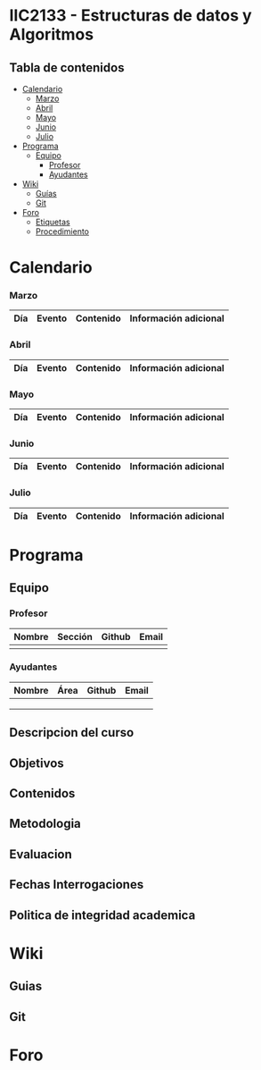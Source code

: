 # IIC2133 - Estructuras de datos y Algoritmos

## Tabla de contenidos
* [Calendario](#calendario)
    * [Marzo](#marzo)
    * [Abril](#abril)
    * [Mayo](#mayo)
    * [Junio](#junio)
    * [Julio](#julio)
* [Programa](#programa)
    * [Equipo](#equipo)
        * [Profesor](#profesor)
        * [Ayudantes](#ayudantes)
* [Wiki](#wiki)
  * [Guías](#guias)
  * [Git](#git)
* [Foro](#foro)
    * [Etiquetas](#etiquetas)
    * [Procedimiento](#procedimiento)


# Calendario

### Marzo
| Día       | Evento    | Contenido                  | Información adicional |
|:----------|:----------|:---------------------------|:----------------------|
### Abril
| Día       | Evento    | Contenido                  | Información adicional |
|:----------|:----------|:---------------------------|:----------------------|
### Mayo
| Día       | Evento    | Contenido                  | Información adicional |
|:----------|:----------|:---------------------------|:----------------------|
### Junio
| Día       | Evento    | Contenido                  | Información adicional |
|:----------|:----------|:---------------------------|:----------------------|
### Julio
| Día       | Evento    | Contenido                  | Información adicional |
|:----------|:----------|:---------------------------|:----------------------|

# Programa

## Equipo

### Profesor

| Nombre               | Sección | Github        |  Email         |
|:-------------------- |:--------|:--------------| :--------------|
|        |   |      |  |


### Ayudantes

| Nombre                | Área         | Github       | Email         |
|:--------------------- |:-------------|:-------------|:--------------|
|        |   |      |  |
|        |   |      |  |
|        |   |      |  |

## Descripcion del curso

## Objetivos

## Contenidos

## Metodologia

## Evaluacion

## Fechas Interrogaciones

## Politica de integridad academica


# Wiki

## Guias

## Git

# Foro
